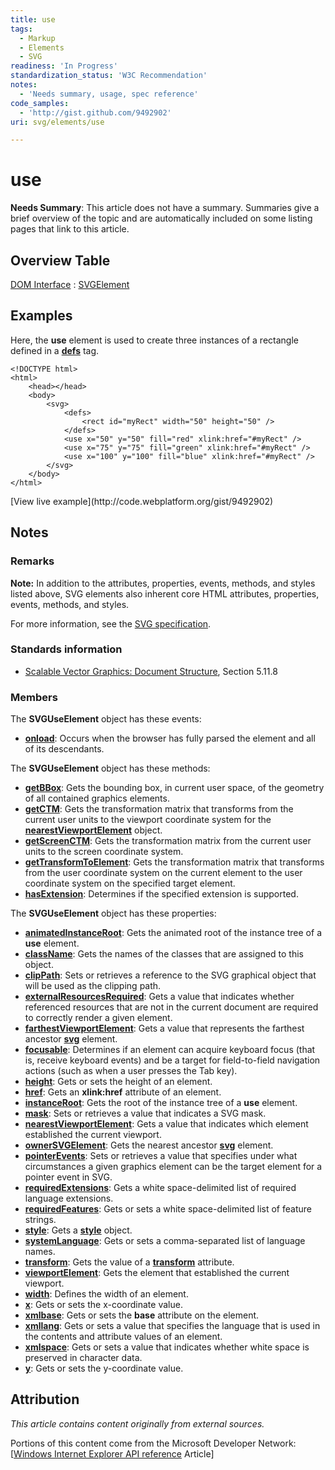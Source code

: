 ```yaml
---
title: use
tags:
  - Markup
  - Elements
  - SVG
readiness: 'In Progress'
standardization_status: 'W3C Recommendation'
notes:
  - 'Needs summary, usage, spec reference'
code_samples:
  - 'http://gist.github.com/9492902'
uri: svg/elements/use

---
```

# use

**Needs Summary**: This article does not have a summary. Summaries give a brief overview of the topic and are automatically included on some listing pages that link to this article.

## Overview Table

[DOM Interface](/dom/interface)
:   [SVGElement](/svg/objects/SVGElement)

## Examples

Here, the **use** element is used to create three instances of a rectangle defined in a [**defs**](/svg/elements/defs) tag.



    <!DOCTYPE html>
    <html>
        <head></head>
        <body>
            <svg>
                <defs>
                    <rect id="myRect" width="50" height="50" />
                </defs>
                <use x="50" y="50" fill="red" xlink:href="#myRect" />
                <use x="75" y="75" fill="green" xlink:href="#myRect" />
                <use x="100" y="100" fill="blue" xlink:href="#myRect" />
            </svg>
        </body>
    </html>

</pre>
[View live example](http://code.webplatform.org/gist/9492902)

## Notes

### Remarks

**Note:** In addition to the attributes, properties, events, methods, and styles listed above, SVG elements also inherent core HTML attributes, properties, events, methods, and styles.

For more information, see the [SVG specification](http://go.microsoft.com/fwlink/p/?LinkID=190918).

### Standards information

-   [Scalable Vector Graphics: Document Structure](http://go.microsoft.com/fwlink/p/?linkid=204733), Section 5.11.8

### Members

The **SVGUseElement** object has these events:

-   [**onload**](/svg/events/load): Occurs when the browser has fully parsed the element and all of its descendants.

The **SVGUseElement** object has these methods:

-   [**getBBox**](/svg/methods/getBBox): Gets the bounding box, in current user space, of the geometry of all contained graphics elements.
-   [**getCTM**](/svg/methods/getCTM): Gets the transformation matrix that transforms from the current user units to the viewport coordinate system for the [**nearestViewportElement**](/svg/properties/nearestViewportElement) object.
-   [**getScreenCTM**](/svg/methods/getScreenCTM): Gets the transformation matrix from the current user units to the screen coordinate system.
-   [**getTransformToElement**](/svg/methods/getTransformToElement): Gets the transformation matrix that transforms from the user coordinate system on the current element to the user coordinate system on the specified target element.
-   [**hasExtension**](/svg/methods/hasExtension): Determines if the specified extension is supported.

The **SVGUseElement** object has these properties:

-   [**animatedInstanceRoot**](/svg/properties/animatedInstanceRoot): Gets the animated root of the instance tree of a **use** element.
-   [**className**](/svg/properties/className): Gets the names of the classes that are assigned to this object.
-   [**clipPath**](/svg/properties/clipPath): Sets or retrieves a reference to the SVG graphical object that will be used as the clipping path.
-   [**externalResourcesRequired**](/svg/properties/externalResourcesRequired): Gets a value that indicates whether referenced resources that are not in the current document are required to correctly render a given element.
-   [**farthestViewportElement**](/svg/properties/farthestViewportElement): Gets a value that represents the farthest ancestor [**svg**](/svg/elements/svg) element.
-   [**focusable**](/svg/properties/focusable): Determines if an element can acquire keyboard focus (that is, receive keyboard events) and be a target for field-to-field navigation actions (such as when a user presses the Tab key).
-   [**height**](/svg/properties/height): Gets or sets the height of an element.
-   [**href**](/svg/properties/href): Gets an **xlink:href** attribute of an element.
-   [**instanceRoot**](/svg/properties/instanceRoot): Gets the root of the instance tree of a **use** element.
-   [**mask**](/svg/attributes/mask): Sets or retrieves a value that indicates a SVG mask.
-   [**nearestViewportElement**](/svg/properties/nearestViewportElement): Gets a value that indicates which element established the current viewport.
-   [**ownerSVGElement**](/svg/properties/ownerSVGElement): Gets the nearest ancestor [**svg**](/svg/objects/SVGElement) element.
-   [**pointerEvents**](/svg/attributes/pointers): Sets or retrieves a value that specifies under what circumstances a given graphics element can be the target element for a pointer event in SVG.
-   [**requiredExtensions**](/svg/properties/requiredExtensions): Gets a white space-delimited list of required language extensions.
-   [**requiredFeatures**](/svg/properties/requiredFeatures): Gets or sets a white space-delimited list of feature strings.
-   [**style**](/svg/properties/style): Gets a [**style**](/css/cssom/style) object.
-   [**systemLanguage**](/svg/properties/systemLanguage): Gets or sets a comma-separated list of language names.
-   [**transform**](/svg/properties/transform): Gets the value of a [**transform**](/svg/properties/transform) attribute.
-   [**viewportElement**](/svg/properties/viewportElement): Gets the element that established the current viewport.
-   [**width**](/svg/properties/width): Defines the width of an element.
-   [**x**](/svg/properties/x): Gets or sets the x-coordinate value.
-   [**xmlbase**](/svg/properties/xmlbase): Gets or sets the **base** attribute on the element.
-   [**xmllang**](/svg/properties/xmllang): Gets or sets a value that specifies the language that is used in the contents and attribute values of an element.
-   [**xmlspace**](/svg/properties/xmlspace): Gets or sets a value that indicates whether white space is preserved in character data.
-   [**y**](/svg/properties/y): Gets or sets the y-coordinate value.

## Attribution

*This article contains content originally from external sources.*

Portions of this content come from the Microsoft Developer Network: [[Windows Internet Explorer API reference](http://msdn.microsoft.com/en-us/library/ie/hh828809%28v=vs.85%29.aspx) Article]

